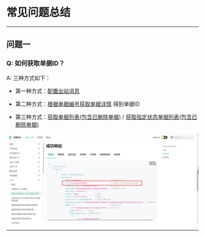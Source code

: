 # 常见问题总结

---
## 问题一

### Q: 如何获取单据ID？

A: 三种方式如下：
- 第一种方式：[配置出站消息](/docs/open-api/outbound-message/outbound-new)

- 第二种方式：[根据单据编号获取单据详情](/docs/open-api/flows/get-forms-details-byCode) 得到单据ID

- 第三种方式：[获取单据列表(包含已删除单据)](/docs/open-api/flows/get-forms-sequences) / [获取指定状态单据列表(包含已删除单据)](/docs/open-api/flows/get-forms-sequences-byState)

 ![据列表单据接口中的Id](images/单据列表单据ID.png)

---